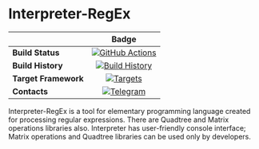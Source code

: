 # Interpreter-RegEx

||Badge|
|------|:------:|
|**Build Status**|[![GitHub Actions](https://github.com/IvanMoskalenko/Interpreter-RegEx/workflows/build.yml/badge.svg)](https://github.com/IvanMoskalenko/Interpreter-RegEx/actions?query=branch%3Amaster) |
|**Build History**|[![Build History](https://buildstats.info/github/chart/IvanMoskalenko/Interpreter-RegEx)](https://github.com/IvanMoskalenko/Interpreter-RegEx/actions?query=branch%3Amaster) |
|**Target Framework**|[![Targets](https://img.shields.io/badge/.NET%20-5-green.svg)](https://docs.microsoft.com/ru-ru/dotnet/core/introduction)|
|**Contacts**|[![Telegram](https://raw.githubusercontent.com/Patrolavia/telegram-badge/master/ask.svg)](https://t.me/vnmsklnk)|


Interpreter-RegEx is a tool for elementary programming language created for processing regular expressions. There are Quadtree and Matrix operations libraries also. Interpreter has user-friendly console interface; Matrix operations and Quadtree libraries can be used only by developers.


